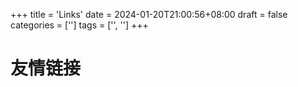 +++
title = 'Links'
date = 2024-01-20T21:00:56+08:00
draft = false
categories = ['']
tags = ['', '']
+++



# 友情链接